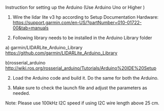 

Instruction for setting up the Arduino (Use Arduino Uno or Higher )

1) Wire the lidar lite v3 hp according to Setup Documentation Hardware: https://support.garmin.com/en-US/?partNumber=010-01722-00&tab=manuals

2) Following library needs to be installed in the Arduino Library folder

a) garmin/LIDARLite_Arduino_Library
https://github.com/garmin/LIDARLite_Arduino_Library

b)rosserial_arduino
http://wiki.ros.org/rosserial_arduino/Tutorials/Arduino%20IDE%20Setup

2) Load the Arduino code and build it. Do the same for both the Arduino.

3) Make sure to check the launch file and adjust the parameters as needed.

Note: Please use 100kHz I2C speed if using I2C wire length above 25 cm.


